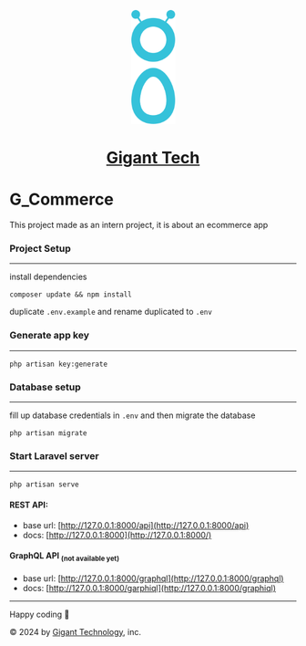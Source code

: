 <p align="center">
<a href="https://www.gigant.tech" target="_blank">
<img src="./public/Img/GigantLogo.png" height="200" alt="Gigants Logo">
<h1 align="center">Gigant Tech</h1>
</a>

# G_Commerce

This project made as an intern project, it is about an ecommerce app

### Project Setup

---
install dependencies

```shell
composer update && npm install
```

duplicate `.env.example` and rename duplicated to `.env`

### Generate app key

---

```shell
php artisan key:generate
```

### Database setup

---
fill up database credentials in `.env` and then migrate the database

```shell
php artisan migrate
```

### Start Laravel server

---

```shell
php artisan serve 
```

#### REST API:

- base url: [http://127.0.0.1:8000/api](http://127.0.0.1:8000/api)
- docs: [http://127.0.0.1:8000](http://127.0.0.1:8000/)

#### GraphQL API <sub>(not available yet)</sub>

- base url: [http://127.0.0.1:8000/graphql](http://127.0.0.1:8000/graphql)
- docs: [http://127.0.0.1:8000/garphiql](http://127.0.0.1:8000/graphiql)

---

Happy coding 🥰

&copy; 2024 by [Gigant Technology](https://www.gigant.tech/), inc.
